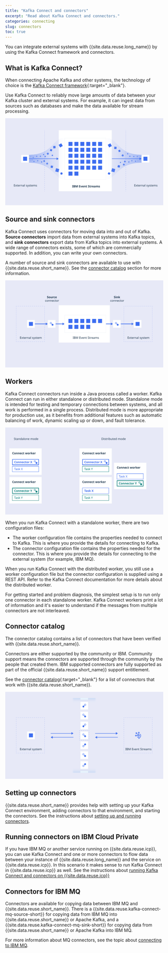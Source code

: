 ```yaml
---
title: "Kafka Connect and connectors"
excerpt: "Read about Kafka Connect and connectors."
categories: connecting
slug: connectors
toc: true
---
```


You can integrate external systems with {{site.data.reuse.long_name}} by using the Kafka Connect framework and connectors.


## What is Kafka Connect?

When connecting Apache Kafka and other systems, the technology of choice is the [Kafka Connect framework](https://kafka.apache.org/documentation/#connect){:target="_blank"}.

Use Kafka Connect to reliably move large amounts of data between your Kafka cluster and external systems. For example, it can ingest data from sources such as databases and make the data available for stream processing.

![Kafka Connect: introduction](../../images/Kafka_Connect_Basics_1.svg "Diagram showing a representation of external systems connecting to Event Streams.")

## Source and sink connectors

Kafka Connect uses connectors for moving data into and out of Kafka. **Source connectors** import data from external systems into Kafka topics, and **sink connectors** export data from Kafka topics into external systems. A wide range of connectors exists, some of which are commercially supported. In addition, you can write your own connectors.

A number of source and sink connectors are available to use with {{site.data.reuse.short_name}}. See the [connector catalog](#connector-catalog) section for more information.

![Kafka Connect: source and sink connectors](../../images/Kafka_Connect_Basics_2.svg "Diagram showing a representation of how source and sink connectors connect Event Streams and external systems.")

## Workers

Kafka Connect connectors run inside a Java process called a worker. Kafka Connect can run in either standalone or distributed mode. Standalone mode is intended for testing and temporary connections between systems, and all work is performed in a single process. Distributed mode is more appropriate for production use, as it benefits from additional features such as automatic balancing of work, dynamic scaling up or down, and fault tolerance.

![Kafka Connect: workers](../../images/Kafka_Connect_Basics_3.svg "Diagram showing a representation of how workers and tasks are distributed in standalone and distributed modes.")

When you run Kafka Connect with a standalone worker, there are two configuration files:
* The worker configuration file contains the properties needed to connect to Kafka. This is where you provide the details for connecting to Kafka.
* The connector configuration file contains the properties needed for the connector. This is where you provide the details for connecting to the external system (for example, IBM MQ).

When you run Kafka Connect with the distributed worker, you still use a worker configuration file but the connector configuration is supplied using a REST API. Refer to the Kafka Connect documentation for more details about the distributed worker.

For getting started and problem diagnosis, the simplest setup is to run only one connector in each standalone worker. Kafka Connect workers print a lot of information and it's easier to understand if the messages from multiple connectors are not interleaved.

## Connector catalog

The connector catalog contains a list of connectors that have been verified with {{site.data.reuse.short_name}}.

Connectors are either supported by the community or IBM. Community support means the connectors are supported through the community by the people that created them. IBM supported connectors are fully supported as part of the official {{site.data.reuse.short_name}} support entitlement.

See the [connector catalog](../../connectors/){:target="_blank"} for a list of connectors that work with {{site.data.reuse.short_name}}.

![Kafka Connect: connector catalog](../../images/Kafka_Connect_Basics_4.svg "Diagram showing how you can choose connectors from the catalog to facilitate communication between Event Streams and external systems.")

## Setting up connectors

{{site.data.reuse.short_name}} provides help with setting up your Kafka Connect environment, adding connectors to that environment, and starting the connectors. See the instructions about [setting up and running connectors](../setting-up-connectors/).

## Running connectors on IBM Cloud Private

If you have IBM MQ or another service running on {{site.data.reuse.icp}}, you can use Kafka Connect and one or more connectors to flow data between your instance of {{site.data.reuse.long_name}} and the service on {{site.data.reuse.icp}}. In this scenario it makes sense to run Kafka Connect in {{site.data.reuse.icp}} as well. See the instructions about [running Kafka Connect and connectors on {{site.data.reuse.icp}}](../icp/)

## Connectors for IBM MQ

Connectors are available for copying data between IBM MQ and {{site.data.reuse.short_name}}. There is a {{site.data.reuse.kafka-connect-mq-source-short}} for copying data from IBM MQ into {{site.data.reuse.short_name}} or Apache Kafka, and a {{site.data.reuse.kafka-connect-mq-sink-short}} for copying data from {{site.data.reuse.short_name}} or Apache Kafka into IBM MQ.

For more information about MQ connectors, see the topic about [connecting to IBM MQ](../mq/).

